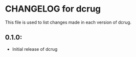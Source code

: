 # CHANGELOG for dcrug

This file is used to list changes made in each version of dcrug.

## 0.1.0:

* Initial release of dcrug

